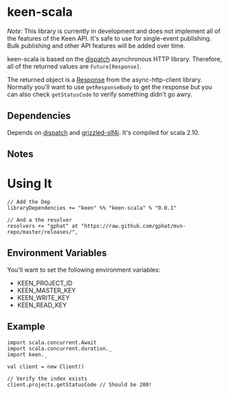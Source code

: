 # keen-scala

*Note*: This library is currently in development and does not implement all of the features of the Keen API.
It's safe to use for single-event publishing. Bulk publishing and other API features will be added over time.

keen-scala is based on the [dispatch](http://dispatch.databinder.net/Dispatch.html)
asynchronous HTTP library. Therefore, all of the returned values are
`Future[Response]`.

The returned object is a [Response](http://sonatype.github.io/async-http-client/apidocs/reference/com/ning/http/client/Response.html)
from the async-http-client library. Normally you'll want to use `getResponseBody`
to get the response but you can also check `getStatusCode` to verify something
didn't go awry.

## Dependencies

Depends on [dispatch](http://dispatch.databinder.net/Dispatch.html) and
[grizzled-slf4j](http://software.clapper.org/grizzled-slf4j/). It's compiled for
scala 2.10.

## Notes

# Using It

```
// Add the Dep
libraryDependencies += "keen" %% "keen-scala" % "0.0.1"

// And a the resolver
resolvers += "gphat" at "https://raw.github.com/gphat/mvn-repo/master/releases/",
```

## Environment Variables

You'll want to set the following environment variables:

* KEEN_PROJECT_ID
* KEEN_MASTER_KEY
* KEEN_WRITE_KEY
* KEEN_READ_KEY

## Example

```
import scala.concurrent.Await
import scala.concurrent.duration._
import keen._

val client = new Client()

// Verify the index exists
client.projects.getStatusCode // Should be 200!
```

